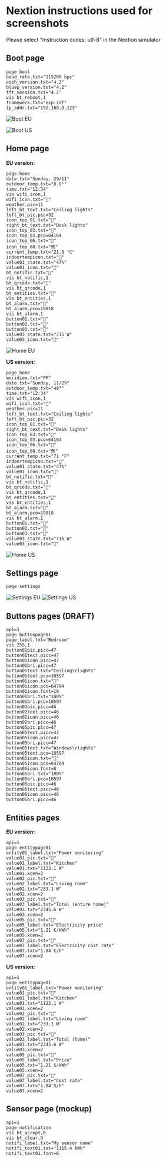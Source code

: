 # Nextion instructions used for screenshots

Please select "Instruction codes: utf-8" in the Nextion simulator

## Boot page

```nextion
page boot
baud_rate.txt="115200 bps"
esph_version.txt="4.2"
bluep_version.txt="4.2"
tft_version.txt="4.2"
vis bt_reboot,1
framework.txt="esp-idf"
ip_addr.txt="192.168.0.123"
```

![Boot EU](../../docs/pics/eu_boot.png)

![Boot US](../../docs/pics/us_boot.png)

## Home page

**EU version:**

```nextion
page home
date.txt="Sunday, 29/11"
outdoor_temp.txt="8.9°"
time.txt="12:34"
vis wifi_icon,1
wifi_icon.txt=""
weather.pic=11
left_bt_text.txt="Ceiling lights"
left_bt_pic.pic=32
icon_top_01.txt=""
right_bt_text.txt="Desk lights"
icon_top_03.txt=""
icon_top_03.pco=64164
icon_top_06.txt=""
icon_top_08.txt="侀"
current_temp.txt="21.6 °C"
indoortempicon.txt=""
value01_state.txt="47%"
value01_icon.txt=""
bt_notific.txt=""
vis bt_notific,1
bt_qrcode.txt=""
vis bt_qrcode,1
bt_entities.txt=""
vis bt_entities,1
bt_alarm.txt=""
bt_alarm.pco=19818
vis bt_alarm,1
button01.txt=""
button02.txt=""
button03.txt=""
value03_state.txt="715 W"
value03_icon.txt=""
```

![Home EU](../../docs/pics/eu_home.png)

**US version:**

```nextion
page home
meridiem.txt="PM"
date.txt="Sunday, 11/29"
outdoor_temp.txt="48°"
time.txt="12:34"
vis wifi_icon,1
wifi_icon.txt=""
weather.pic=11
left_bt_text.txt="Ceiling lights"
left_bt_pic.pic=32
icon_top_01.txt=""
right_bt_text.txt="Desk lights"
icon_top_03.txt=""
icon_top_03.pco=64164
icon_top_06.txt=""
icon_top_08.txt="侀"
current_temp.txt="71 °F"
indoortempicon.txt=""
value01_state.txt="47%"
value01_icon.txt=""
bt_notific.txt=""
vis bt_notific,1
bt_qrcode.txt=""
vis bt_qrcode,1
bt_entities.txt=""
vis bt_entities,1
bt_alarm.txt=""
bt_alarm.pco=19818
vis bt_alarm,1
button01.txt=""
button02.txt=""
button03.txt=""
value03_state.txt="715 W"
value03_icon.txt=""
```

![Home US](../../docs/pics/us_home.png)

## Settings page

```nextion
page settings
```

![Settings EU](../../docs/pics/eu_settings.png)
![Settings US](../../docs/pics/us_settings.png)

## Buttons pages (DRAFT)

```nextion
api=1
page buttonpage01
page_label.txt="Bedroom"
vis 255,1
button01pic.picc=47
button01text.picc=47
button01icon.picc=47
button01bri.picc=47
button01text.txt="Ceiling\rlights"
button01text.pco=10597
button01icon.txt=""
button01icon.pco=64704
button01icon.font=10
button01bri.txt="100%"
button01bri.pco=10597
button02pic.picc=46
button02text.picc=46
button02icon.picc=46
button02bri.picc=46
button05pic.picc=47
button05text.picc=47
button05icon.picc=47
button05bri.picc=47
button05text.txt="Windows\rlights"
button05text.pco=10597
button05icon.txt=""
button05icon.pco=64704
button05icon.font=8
button05bri.txt="100%"
button05bri.pco=10597
button06pic.picc=46
button06text.picc=46
button06icon.picc=46
button06bri.picc=46
```

## Entities pages

**EU version:**

```nextion
api=1
page entitypage01
entity01_label.txt="Power monitoring"
value01_pic.txt=""
value01_label.txt="Kitchen"
value01.txt="1123.1 W"
value01.xcen=2
value02_pic.txt=""
value02_label.txt="Living room"
value02.txt="233.1 W"
value02.xcen=2
value03_pic.txt=""
value03_label.txt="Total (entire home)"
value03.txt="2345.6 W"
value03.xcen=2
value05_pic.txt=""
value05_label.txt="Electricity price"
value05.txt="1.21 €/kWh"
value05.xcen=2
value07_pic.txt=""
value07_label.txt="Electricity cost rate"
value07.txt="1.84 €/h"
value07.xcen=2
```

**US version:**

```nextion
api=1
page entitypage01
entity01_label.txt="Power monitoring"
value01_pic.txt=""
value01_label.txt="Kitchen"
value01.txt="1123.1 W"
value01.xcen=2
value02_pic.txt=""
value02_label.txt="Living room"
value02.txt="233.1 W"
value02.xcen=2
value03_pic.txt=""
value03_label.txt="Total (home)"
value03.txt="2345.6 W"
value03.xcen=2
value05_pic.txt=""
value05_label.txt="Price"
value05.txt="1.21 $/kWh"
value05.xcen=2
value07_pic.txt=""
value07_label.txt="Cost rate"
value07.txt="1.84 $/h"
value07.xcen=2
```

## Sensor page (mockup)

```nextion
api=1
page notification
vis bt_accept,0
vis bt_clear,0
notifi_label.txt="My sensor name"
notifi_text01.txt="1115.4 kWh"
notifi_text01.font=6
```
